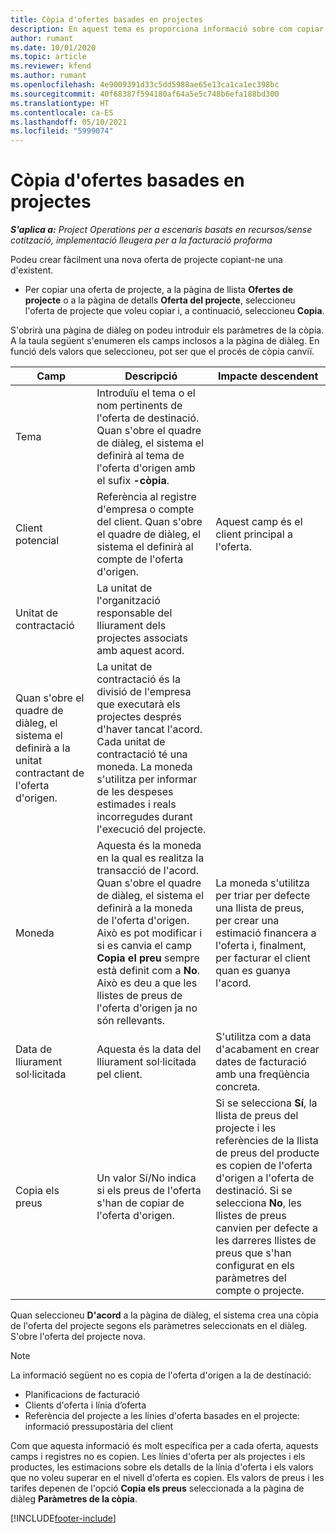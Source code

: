 ```yaml
---
title: Còpia d'ofertes basades en projectes
description: En aquest tema es proporciona informació sobre com copiar ofertes basades en projectes al Project Operations.
author: rumant
ms.date: 10/01/2020
ms.topic: article
ms.reviewer: kfend
ms.author: rumant
ms.openlocfilehash: 4e9009391d33c5dd5988ae65e13ca1ca1ec398bc
ms.sourcegitcommit: 40f68387f594180af64a5e5c748b6efa188bd300
ms.translationtype: HT
ms.contentlocale: ca-ES
ms.lasthandoff: 05/10/2021
ms.locfileid: "5999074"
---
```

# <a name="copy-project-based-quotes"></a>Còpia d'ofertes basades en projectes

_**S'aplica a:** Project Operations per a escenaris basats en recursos/sense cotització, implementació lleugera per a la facturació proforma_

Podeu crear fàcilment una nova oferta de projecte copiant-ne una d'existent. 

- Per copiar una oferta de projecte, a la pàgina de llista **Ofertes de projecte** o a la pàgina de detalls **Oferta del projecte**, seleccioneu l'oferta de projecte que voleu copiar i, a continuació, seleccioneu **Copia**.

S'obrirà una pàgina de diàleg on podeu introduir els paràmetres de la còpia. A la taula següent s'enumeren els camps inclosos a la pàgina de diàleg. En funció dels valors que seleccioneu, pot ser que el procés de còpia canviï.

| **Camp** | **Descripció** | **Impacte descendent** |
| --- | --- | --- |
| Tema | Introduïu el tema o el nom pertinents de l'oferta de destinació. Quan s'obre el quadre de diàleg, el sistema el definirà al tema de l'oferta d'origen amb el sufix **-còpia**. | |
| Client potencial | Referència al registre d'empresa o compte del client. Quan s'obre el quadre de diàleg, el sistema el definirà al compte de l'oferta d'origen. | Aquest camp és el client principal a l'oferta. |
| Unitat de contractació | La unitat de l'organització responsable del lliurament dels projectes associats amb aquest acord.
Quan s'obre el quadre de diàleg, el sistema el definirà a la unitat contractant de l'oferta d'origen. | La unitat de contractació és la divisió de l'empresa que executarà els projectes després d'haver tancat l'acord. Cada unitat de contractació té una moneda. La moneda s'utilitza per informar de les despeses estimades i reals incorregudes durant l'execució del projecte. |
| Moneda | Aquesta és la moneda en la qual es realitza la transacció de l'acord. Quan s'obre el quadre de diàleg, el sistema el definirà a la moneda de l'oferta d'origen. Això es pot modificar i si es canvia el camp **Copia el preu** sempre està definit com a **No**. Això es deu a que les llistes de preus de l'oferta d'origen ja no són rellevants. | La moneda s'utilitza per triar per defecte una llista de preus, per crear una estimació financera a l'oferta i, finalment, per facturar el client quan es guanya l'acord. |
| Data de lliurament sol·licitada | Aquesta és la data del lliurament sol·licitada pel client. | S'utilitza com a data d'acabament en crear dates de facturació amb una freqüència concreta. |
| Copia els preus | Un valor Sí/No indica si els preus de l'oferta s'han de copiar de l'oferta d'origen. | Si se selecciona **Sí**, la llista de preus del projecte i les referències de la llista de preus del producte es copien de l'oferta d'origen a l'oferta de destinació. Si se selecciona **No**, les llistes de preus canvien per defecte a les darreres llistes de preus que s'han configurat en els paràmetres del compte o projecte. |

Quan seleccioneu **D'acord** a la pàgina de diàleg, el sistema crea una còpia de l'oferta del projecte segons els paràmetres seleccionats en el diàleg. S'obre l'oferta del projecte nova. 

> [!NOTE]
> La informació següent no es copia de l'oferta d'origen a la de destinació:
>
> - Planificacions de facturació
> - Clients d'oferta i línia d’oferta
> - Referència del projecte a les línies d'oferta basades en el projecte: informació pressupostària del client
>
>Com que aquesta informació és molt específica per a cada oferta, aquests camps i registres no es copien. Les línies d'oferta per als projectes i els productes, les estimacions sobre els detalls de la línia d'oferta i els valors que no voleu superar en el nivell d'oferta es copien. Els valors de preus i les tarifes depenen de l'opció **Copia els preus** seleccionada a la pàgina de diàleg **Paràmetres de la còpia**.


[!INCLUDE[footer-include](../includes/footer-banner.md)]